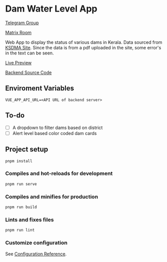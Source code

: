 # Dam Water Level App
[Telegram Group](https://t.me/dam_level_app_community)

[Matrix Room](https://matrix.to/#/#dam-water-level-app-discussions:matrix.org)

Web App to display the status of various dams in Kerala. Data sourced from [KSDMA Site](https://sdma.kerala.gov.in/dam-water-level/). Since the data is from a pdf uploaded in the site, some error's in the text can be seen.

[Live Preview](https://dam-level.netlify.app)

[Backend Source Code](https://github.com/jgeorge97/dam-water-level-app-backend)

## Enviroment Variables
`VUE_APP_API_URL=<API URL of backend server>`

## To-do
- [ ] A dropdown to filter dams based on district
- [ ] Alert level based color coded dam cards
## Project setup
```
pnpm install
```

### Compiles and hot-reloads for development
```
pnpm run serve
```

### Compiles and minifies for production
```
pnpm run build
```

### Lints and fixes files
```
pnpm run lint
```

### Customize configuration
See [Configuration Reference](https://cli.vuejs.org/config/).
